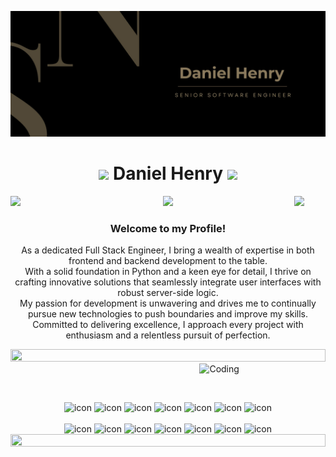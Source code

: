 ![logo](introduction.jpg)

<h1 align="center">
  <img src="https://media.giphy.com/media/hvRJCLFzcasrR4ia7z/giphy.gif" width="32">
    Daniel Henry
  <img src="https://media.giphy.com/media/hvRJCLFzcasrR4ia7z/giphy.gif" width="32">
</h1>

<img align="left" src="https://user-images.githubusercontent.com/65187002/144930161-2f783401-8d27-4fdf-a2f7-cc0ba32f1f1f.gif" width="10%" style="display:inline;">
<img align="right" src="https://user-images.githubusercontent.com/65187002/144930161-2f783401-8d27-4fdf-a2f7-cc0ba32f1f1f.gif" width="10%" style="display:inline;">

<p align="center">
  <img src="https://readme-typing-svg.herokuapp.com/?lines=Creative,%20Passionate%20and%20Result-oriented%20Software%20Engineer;10%2B%20years%20of%20hands-on%20experience;&center=true&width=800&height=45">
</p>

<h3 align="center">Welcome to my Profile!</h3>
<p align="center">
  As a dedicated Full Stack Engineer, I bring a wealth of expertise in both frontend and backend development to the table. <br>
  With a solid foundation in Python and a keen eye for detail, I thrive on crafting innovative solutions that seamlessly integrate user interfaces with robust server-side logic.<br>
  My passion for development is unwavering and drives me to continually pursue new technologies to push boundaries and improve my skills. <br>
  Committed to delivering excellence, I approach every project with enthusiasm and a relentless pursuit of perfection.
</p>

<img src="https://i.imgur.com/dBaSKWF.gif" height="20" width="100%">

<img align="right" width="40%" alt="Coding" src="https://raw.githubusercontent.com/abhisheknaiidu/abhisheknaiidu/master/code.gif">

<br><br>

<div align="center">
  <img src="https://techstack-generator.vercel.app/react-icon.svg" alt="icon" width="75" height="75" />
  <img src="https://techstack-generator.vercel.app/python-icon.svg" alt="icon" width="75" height="75" />
  <img src="https://techstack-generator.vercel.app/ts-icon.svg" alt="icon" width="75" height="75" />
  <img src="https://techstack-generator.vercel.app/js-icon.svg" alt="icon"width="75" height="75" />
  <img src="https://techstack-generator.vercel.app/redux-icon.svg" alt="icon" width="75" height="75" />
  <img src="https://techstack-generator.vercel.app/mysql-icon.svg" alt="icon" width="75" height="75" />
  <img src="https://techstack-generator.vercel.app/aws-icon.svg" alt="icon" width="75" height="75" />
</div>

<br>

<div align="center">
  <img src="https://techstack-generator.vercel.app/restapi-icon.svg" alt="icon" width="75" height="75" />
  <img src="https://techstack-generator.vercel.app/docker-icon.svg" alt="icon" width="75" height="75" />
  <img src="https://techstack-generator.vercel.app/nginx-icon.svg" alt="icon" width="75" height="75" />
  <img src="https://techstack-generator.vercel.app/github-icon.svg" alt="icon" width="75" height="75" />
  <img src="https://techstack-generator.vercel.app/sass-icon.svg" alt="icon" width="75" height="75" />
  <img src="https://techstack-generator.vercel.app/java-icon.svg" alt="icon" width="75" height="75" />
  <img src="https://techstack-generator.vercel.app/graphql-icon.svg" alt="icon" width="75" height="75" />
</div>
 
<img src="https://i.imgur.com/dBaSKWF.gif" height="20" width="100%">
